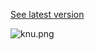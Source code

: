 [See latest version](http://maieutiquer.com/s/konsept/)

![knu.png](https://bitbucket.org/repo/9M468q/images/767593802-knu.png)
